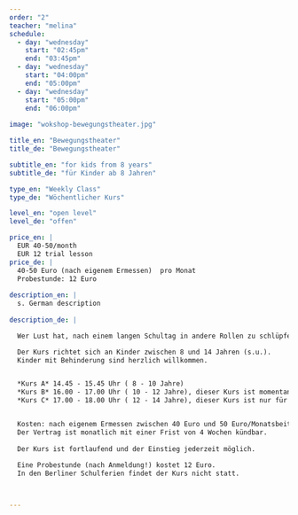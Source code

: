 ```yaml
---
order: "2"
teacher: "melina"
schedule:
  - day: "wednesday"
    start: "02:45pm"
    end: "03:45pm"
  - day: "wednesday"
    start: "04:00pm"
    end: "05:00pm" 
  - day: "wednesday"
    start: "05:00pm"
    end: "06:00pm"
    
image: "wokshop-bewegungstheater.jpg"

title_en: "Bewegungstheater"
title_de: "Bewegungstheater"

subtitle_en: "for kids from 8 years"
subtitle_de: "für Kinder ab 8 Jahren"

type_en: "Weekly Class"
type_de: "Wöchentlicher Kurs"

level_en: "open level"
level_de: "offen"

price_en: |
  EUR 40-50/month  
  EUR 12 trial lesson
price_de: |
  40-50 Euro (nach eigenem Ermessen)  pro Monat    
  Probestunde: 12 Euro 
  
description_en: |
  s. German description
  
description_de: |

  Wer Lust hat, nach einem langen Schultag in andere Rollen zu schlüpfen, verrückte Ideen zu spinnen und mit Stimme, Mimik und Körper Geschichten zu erzählen, ist in dem Kurs Bewegungstheater genau richtig. Wir werden laut und auch mal leise, wir rebellieren und kokettieren, wir stampfen auf den Boden und schweben wie eine Feder. Wir tauchen in die verrückte Welt von Tanz und Theater ab, lernen Schauspieltechniken und Theatermethoden kennen und finden durch Tanzimprovisationen und verschiedene Bewegungsstile unsere eigene Sprache. In jedem Fall sammeln wir Themen, die uns beschäftigen, und erforschen diese auf unsere eigene, kritische und kreative Art.  

  Der Kurs richtet sich an Kinder zwischen 8 und 14 Jahren (s.u.).  
  Kinder mit Behinderung sind herzlich willkommen.  


  *Kurs A* 14.45 - 15.45 Uhr ( 8 - 10 Jahre)  
  *Kurs B* 16.00 - 17.00 Uhr ( 10 - 12 Jahre), dieser Kurs ist momentan voll  
  *Kurs C* 17.00 - 18.00 Uhr ( 12 - 14 Jahre), dieser Kurs ist nur für Mädchen, Vorkenntnisse erwünscht.    


  Kosten: nach eigenem Ermessen zwischen 40 Euro und 50 Euro/Monatsbeitrag (Materialkosten z.B. für Aufführungen inklusive).    
  Der Vertrag ist monatlich mit einer Frist von 4 Wochen kündbar.  
  
  Der Kurs ist fortlaufend und der Einstieg jederzeit möglich.  
  
  Eine Probestunde (nach Anmeldung!) kostet 12 Euro.    
  In den Berliner Schulferien findet der Kurs nicht statt.  



---
```

